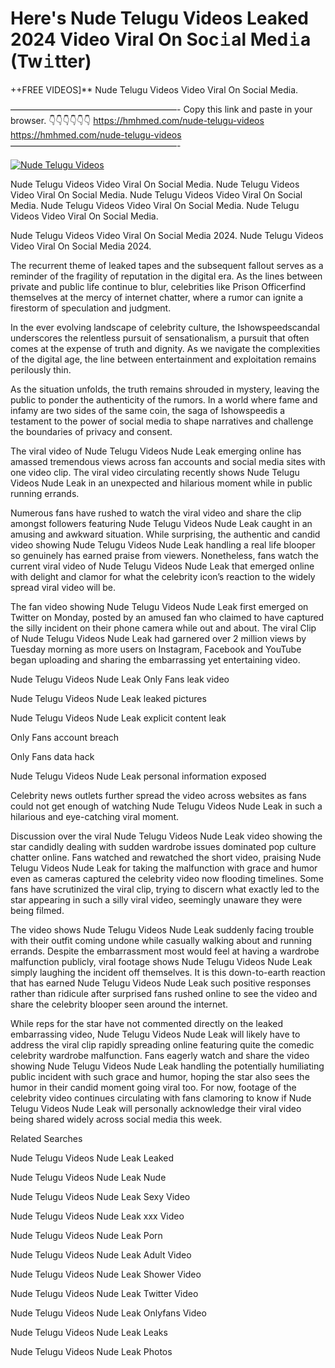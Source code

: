 # Here's Nude Telugu Videos Leaked 2024 Video Viral On Soc𝚒al Med𝚒a (Tw𝚒tter)

++FREE VIDEOS]** Nude Telugu Videos Video Viral On Social Media.

———————————————————-
Copy this link and paste in your browser.
👇👇👇👇👇👇
https://hmhmed.com/nude-telugu-videos
https://hmhmed.com/nude-telugu-videos
———————————————————-

[![Nude Telugu Videos](https://i.imgur.com/dJHk4Zq.gif)](https://hmhmed.com/nude-telugu-videos)

Nude Telugu Videos Video Viral On Social Media. Nude Telugu Videos Video Viral On Social Media. Nude Telugu Videos Video Viral On Social Media. Nude Telugu Videos Video Viral On Social Media. Nude Telugu Videos Video Viral On Social Media.

Nude Telugu Videos Video Viral On Social Media 2024. Nude Telugu Videos Video Viral On Social Media 2024.

The recurrent theme of leaked tapes and the subsequent fallout serves as a reminder of the fragility of reputation in the digital era. As the lines between private and public life continue to blur, celebrities like Prison Officerfind themselves at the mercy of internet chatter, where a rumor can ignite a firestorm of speculation and judgment.

In the ever evolving landscape of celebrity culture, the Ishowspeedscandal underscores the relentless pursuit of sensationalism, a pursuit that often comes at the expense of truth and dignity. As we navigate the complexities of the digital age, the line between entertainment and exploitation remains perilously thin.

As the situation unfolds, the truth remains shrouded in mystery, leaving the public to ponder the authenticity of the rumors. In a world where fame and infamy are two sides of the same coin, the saga of Ishowspeedis a testament to the power of social media to shape narratives and challenge the boundaries of privacy and consent.

The viral video of Nude Telugu Videos Nude Leak emerging online has amassed tremendous views across fan accounts and social media sites with one video clip. The viral video circulating recently shows Nude Telugu Videos Nude Leak in an unexpected and hilarious moment while in public running errands.

Numerous fans have rushed to watch the viral video and share the clip amongst followers featuring Nude Telugu Videos Nude Leak caught in an amusing and awkward situation. While surprising, the authentic and candid video showing Nude Telugu Videos Nude Leak handling a real life blooper so genuinely has earned praise from viewers. Nonetheless, fans watch the current viral video of Nude Telugu Videos Nude Leak that emerged online with delight and clamor for what the celebrity icon’s reaction to the widely spread viral video will be.

The fan video showing Nude Telugu Videos Nude Leak first emerged on Twitter on Monday, posted by an amused fan who claimed to have captured the silly incident on their phone camera while out and about. The viral Clip of Nude Telugu Videos Nude Leak had garnered over 2 million views by Tuesday morning as more users on Instagram, Facebook and YouTube began uploading and sharing the embarrassing yet entertaining video.

Nude Telugu Videos Nude Leak Only Fans leak video

Nude Telugu Videos Nude Leak leaked pictures

Nude Telugu Videos Nude Leak explicit content leak

Only Fans account breach

Only Fans data hack

Nude Telugu Videos Nude Leak personal information exposed

Celebrity news outlets further spread the video across websites as fans could not get enough of watching Nude Telugu Videos Nude Leak in such a hilarious and eye-catching viral moment.

Discussion over the viral Nude Telugu Videos Nude Leak video showing the star candidly dealing with sudden wardrobe issues dominated pop culture chatter online. Fans watched and rewatched the short video, praising Nude Telugu Videos Nude Leak for taking the malfunction with grace and humor even as cameras captured the celebrity video now flooding timelines. Some fans have scrutinized the viral clip, trying to discern what exactly led to the star appearing in such a silly viral video, seemingly unaware they were being filmed.

The video shows Nude Telugu Videos Nude Leak suddenly facing trouble with their outfit coming undone while casually walking about and running errands. Despite the embarrassment most would feel at having a wardrobe malfunction publicly, viral footage shows Nude Telugu Videos Nude Leak simply laughing the incident off themselves. It is this down-to-earth reaction that has earned Nude Telugu Videos Nude Leak such positive responses rather than ridicule after surprised fans rushed online to see the video and share the celebrity blooper seen around the internet.

While reps for the star have not commented directly on the leaked embarrassing video, Nude Telugu Videos Nude Leak will likely have to address the viral clip rapidly spreading online featuring quite the comedic celebrity wardrobe malfunction. Fans eagerly watch and share the video showing Nude Telugu Videos Nude Leak handling the potentially humiliating public incident with such grace and humor, hoping the star also sees the humor in their candid moment going viral too. For now, footage of the celebrity video continues circulating with fans clamoring to know if Nude Telugu Videos Nude Leak will personally acknowledge their viral video being shared widely across social media this week.

Related Searches

Nude Telugu Videos Nude Leak Leaked

Nude Telugu Videos Nude Leak Nude

Nude Telugu Videos Nude Leak Sexy Video

Nude Telugu Videos Nude Leak xxx Video

Nude Telugu Videos Nude Leak Porn

Nude Telugu Videos Nude Leak Adult Video

Nude Telugu Videos Nude Leak Shower Video

Nude Telugu Videos Nude Leak Twitter Video

Nude Telugu Videos Nude Leak Onlyfans Video

Nude Telugu Videos Nude Leak Leaks

Nude Telugu Videos Nude Leak Photos